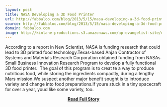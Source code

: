 ```yaml
---
layout: post
title: NASA Developing a 3D Food Printer
url: http://fabbaloo.com/blog/2013/5/15/nasa-developing-a-3d-food-printer.html
source: http://fabbaloo.com/blog/2013/5/15/nasa-developing-a-3d-food-printer.html
domain: fabbaloo.com
image: http://kinlane-productions.s3.amazonaws.com/ap-evangelist-site/curated/screenshots/8733_fabbaloo_com.png
---
```


<p>According to a report in New Scientist, NASA is funding research that could lead to 3D printed food technology.Texas-based Anjan Contractor of Systems and Materials Research Corporation obtained funding from NASAs Small Business Innovation Research Program to develop a fully functional 3D food printer.  The goal of this program is to creat te a way to produce nutritious food, while storing the ingredients compactly, during a lengthy Mars mission.We suspect another major benefit sought is to introduce variety and change into food preparations.If youre stuck in a tiny spacecraft for over a year, youd like some variety, too.</p>
<center><p><a href="http://fabbaloo.com/blog/2013/5/15/nasa-developing-a-3d-food-printer.html" style='padding:25px; font-sze:18px; font-weight: bold;'>Read Full Story</a></p></center>
